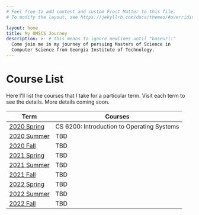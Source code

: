 ```yaml
---
# Feel free to add content and custom Front Matter to this file.
# To modify the layout, see https://jekyllrb.com/docs/themes/#overriding-theme-defaults

layout: home
title: My OMSCS Journey
description: >- # this means to ignore newlines until "baseurl:"
  Come join me in my journey of persuing Masters of Science in 
  Computer Science from Georgia Institute of Technology.
---
```

# Course List
Here I'll list the courses that I take for a particular term. Visit each term to see the details. More details coming soon. 

Term | Courses
---|---
[2020 Spring](2020/spring)|CS 6200: Introduction to Operating Systems
[2020 Summer](2020/summer)| TBD
[2020 Fall](2020/fall)| TBD
[2021 Spring](2021/spring)| TBD
[2021 Summer](2021/summer)| TBD
[2021 Fall](2021/fall)| TBD
[2022 Spring](2022/spring)| TBD
[2022 Summer](2022/summer)| TBD
[2022 Fall](2022/fall)| TBD